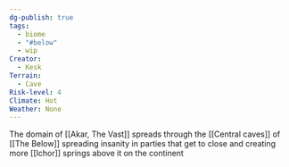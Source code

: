 ```yaml
---
dg-publish: true
tags:
  - biome
  - "#below"
  - wip
Creator:
  - Kesk
Terrain:
  - Cave
Risk-level: 4
Climate: Hot
Weather: None
---
```

The domain of [[Akar, The Vast]] spreads through the [[Central caves]] of [[The Below]] spreading insanity in parties that get to close and creating more [[Ichor]] springs above it on the continent
